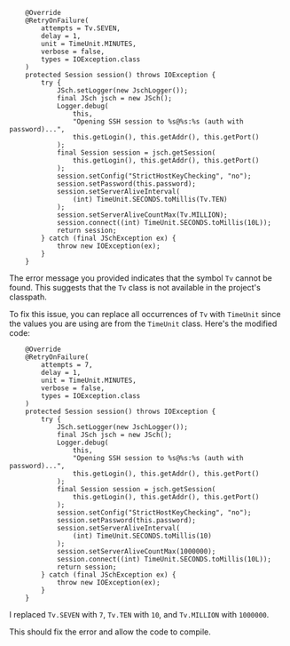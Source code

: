 ```
    @Override
    @RetryOnFailure(
        attempts = Tv.SEVEN,
        delay = 1,
        unit = TimeUnit.MINUTES,
        verbose = false,
        types = IOException.class
    )
    protected Session session() throws IOException {
        try {
            JSch.setLogger(new JschLogger());
            final JSch jsch = new JSch();
            Logger.debug(
                this,
                "Opening SSH session to %s@%s:%s (auth with password)...",
                this.getLogin(), this.getAddr(), this.getPort()
            );
            final Session session = jsch.getSession(
                this.getLogin(), this.getAddr(), this.getPort()
            );
            session.setConfig("StrictHostKeyChecking", "no");
            session.setPassword(this.password);
            session.setServerAliveInterval(
                (int) TimeUnit.SECONDS.toMillis(Tv.TEN)
            );
            session.setServerAliveCountMax(Tv.MILLION);
            session.connect((int) TimeUnit.SECONDS.toMillis(10L));
            return session;
        } catch (final JSchException ex) {
            throw new IOException(ex);
        }
    }
```

The error message you provided indicates that the symbol `Tv` cannot be found. This suggests that the `Tv` class is not available in the project's classpath.


To fix this issue, you can replace all occurrences of `Tv` with `TimeUnit` since the values you are using are from the `TimeUnit` class. Here's the modified code:
```
    @Override
    @RetryOnFailure(
        attempts = 7,
        delay = 1,
        unit = TimeUnit.MINUTES,
        verbose = false,
        types = IOException.class
    )
    protected Session session() throws IOException {
        try {
            JSch.setLogger(new JschLogger());
            final JSch jsch = new JSch();
            Logger.debug(
                this,
                "Opening SSH session to %s@%s:%s (auth with password)...",
                this.getLogin(), this.getAddr(), this.getPort()
            );
            final Session session = jsch.getSession(
                this.getLogin(), this.getAddr(), this.getPort()
            );
            session.setConfig("StrictHostKeyChecking", "no");
            session.setPassword(this.password);
            session.setServerAliveInterval(
                (int) TimeUnit.SECONDS.toMillis(10)
            );
            session.setServerAliveCountMax(1000000);
            session.connect((int) TimeUnit.SECONDS.toMillis(10L));
            return session;
        } catch (final JSchException ex) {
            throw new IOException(ex);
        }
    }
```

I replaced `Tv.SEVEN` with `7`, `Tv.TEN` with `10`, and `Tv.MILLION` with `1000000`.

This should fix the error and allow the code to compile.